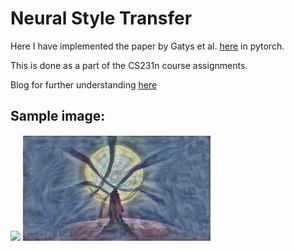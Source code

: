 <h1> Neural Style Transfer </h1>

Here I have implemented the paper by Gatys et al. [here](https://arxiv.org/abs/1508.06576) in pytorch.

This is done as a part of the CS231n course assignments.

Blog for further understanding [here](https://medium.com/artists-and-machine-intelligence/neural-artistic-style-transfer-a-comprehensive-look-f54d8649c199)

<h2> Sample image: </h2> 
<p float="left">
  <img src="sample_images/simple.png" width="300" />
  <img src="sample_images/styled.png" width="300" /> 
</p>
